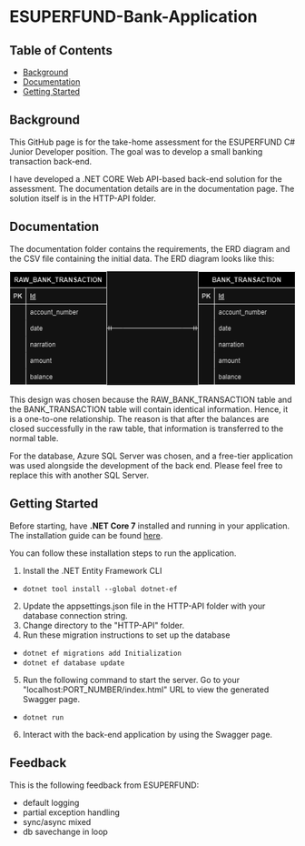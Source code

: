 # ESUPERFUND-Bank-Application

## Table of Contents

- [Background](#Background)
- [Documentation](#Documentation)
- [Getting Started](#Getting-Started)

## Background
This GitHub page is for the take-home assessment for the ESUPERFUND C# Junior Developer position. The goal was to develop a small banking transaction back-end.  

I have developed a .NET CORE Web API-based back-end solution for the assessment. The documentation details are in the documentation page. The solution itself is in the HTTP-API folder.  

## Documentation
The documentation folder contains the requirements, the ERD diagram and the CSV file containing the initial data. The ERD diagram looks like this:

![ERD Diagram](Documents/ERD.drawio.png)

This design was chosen because the RAW_BANK_TRANSACTION table and the BANK_TRANSACTION table will contain identical information. Hence, it is a one-to-one relationship. The reason is that after the balances are closed successfully in the raw table, that information is transferred to the normal table.

For the database, Azure SQL Server was chosen, and a free-tier application was used alongside the development of the back end. Please feel free to replace this with another SQL Server.

## Getting Started
Before starting, have **.NET Core 7** installed and running in your application. The installation guide can be found [here](https://dotnet.microsoft.com/en-us/download/dotnet/7.0).

You can follow these installation steps to run the application.

1. Install the .NET Entity Framework CLI
- ```dotnet tool install --global dotnet-ef```
2. Update the appsettings.json file in the HTTP-API folder with your database connection string.
3. Change directory to the "HTTP-API" folder.
4. Run these migration instructions to set up the database
- ```dotnet ef migrations add Initialization```
- ```dotnet ef database update```
5. Run the following command to start the server. Go to your "localhost:PORT_NUMBER/index.html" URL to view the generated Swagger page.
- ```dotnet run```
6. Interact with the back-end application by using the Swagger page.

## Feedback
This is the following feedback from ESUPERFUND:
- default logging
- partial exception handling
- sync/async mixed
- db savechange in loop
